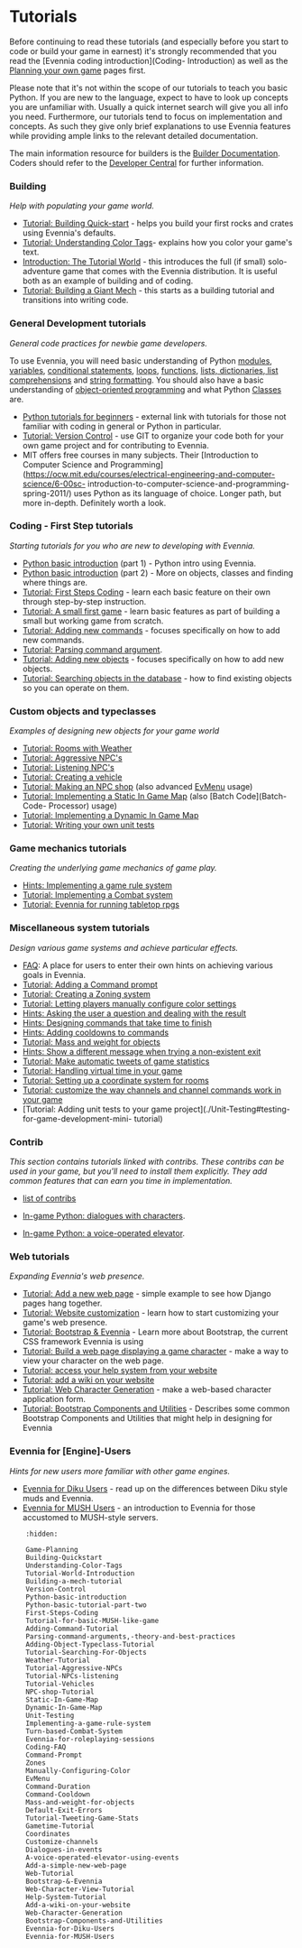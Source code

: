 # Tutorials


Before continuing to read these tutorials (and especially before you start to code or build your
game in earnest) it's strongly recommended that you read the [Evennia coding introduction](Coding-
Introduction) as well as the [Planning your own game](./Game-Planning) pages first.

Please note that it's not within the scope of our tutorials to teach you basic Python. If you are
new to the language, expect to have to look up concepts you are unfamiliar with. Usually a quick
internet search will give you all info you need. Furthermore, our tutorials tend to focus on
implementation and concepts. As such they give only brief explanations to use Evennia features while
providing ample links to the relevant detailed documentation.

The main information resource for builders is the [Builder Documentation](./Builder-Docs). Coders
should refer to the [Developer Central](./Developer-Central) for further information.

### Building

_Help with populating your game world._

- [Tutorial: Building Quick-start](./Building-Quickstart) - helps you build your first rocks and
crates using Evennia's defaults.
- [Tutorial: Understanding Color Tags](./Understanding-Color-Tags)- explains how you color your game's
text.
- [Introduction: The Tutorial World](./Tutorial-World-Introduction) - this introduces the full (if
small) solo-adventure game that comes with the Evennia distribution. It is useful both as an example
of building and of coding.
- [Tutorial: Building a Giant Mech](./Building-a-mech-tutorial) - this starts as a building tutorial
and transitions into writing code.

### General Development tutorials

_General code practices for newbie game developers._

To use Evennia, you will need basic understanding of Python
[modules](http://docs.python.org/3.7/tutorial/modules.html),
[variables](http://www.tutorialspoint.com/python/python_variable_types.htm), [conditional
statements](http://docs.python.org/tutorial/controlflow.html#if-statements),
[loops](http://docs.python.org/tutorial/controlflow.html#for-statements),
[functions](http://docs.python.org/tutorial/controlflow.html#defining-functions), [lists,
dictionaries, list comprehensions](http://docs.python.org/tutorial/datastructures.html) and [string
formatting](http://docs.python.org/tutorial/introduction.html#strings). You should also have a basic
understanding of [object-oriented
programming](http://www.tutorialspoint.com/python/python_classes_objects.htm) and what Python
[Classes](http://docs.python.org/tutorial/classes.html) are.

- [Python tutorials for beginners](https://wiki.python.org/moin/BeginnersGuide/NonProgrammers) -
external link with tutorials for those not familiar with coding in general or Python in particular.
- [Tutorial: Version Control](./Version-Control) - use GIT to organize your code both for your own
game project and for contributing to Evennia.
- MIT offers free courses in many subjects.  Their [Introduction to Computer Science and
Programming](https://ocw.mit.edu/courses/electrical-engineering-and-computer-science/6-00sc-
introduction-to-computer-science-and-programming-spring-2011/) uses Python as its language of
choice.  Longer path, but more in-depth.  Definitely worth a look.

### Coding - First Step tutorials

_Starting tutorials for you who are new to developing with Evennia._

- [Python basic introduction](./Python-basic-introduction) (part 1) - Python intro using Evennia.
- [Python basic introduction](./Python-basic-tutorial-part-two) (part 2) - More on objects, classes
and finding where things are.
- [Tutorial: First Steps Coding](./First-Steps-Coding) - learn each basic feature on their own through
step-by-step instruction.
- [Tutorial: A small first game](./Tutorial-for-basic-MUSH-like-game) - learn basic features as part
of building a small but working game from scratch.
- [Tutorial: Adding new commands](./Adding-Command-Tutorial) - focuses specifically on how to add new
commands.
- [Tutorial: Parsing command argument](./Parsing-command-arguments,-theory-and-best-practices).
- [Tutorial: Adding new objects](./Adding-Object-Typeclass-Tutorial) - focuses specifically on how to
add new objects.
- [Tutorial: Searching objects in the database](./Tutorial-Searching-For-Objects) - how to find
existing objects so you can operate on them.


### Custom objects and typeclasses

_Examples of designing new objects for your game world_

- [Tutorial: Rooms with Weather](./Weather-Tutorial)
- [Tutorial: Aggressive NPC's](./Tutorial-Aggressive-NPCs)
- [Tutorial: Listening NPC's](./Tutorial-NPCs-listening)
- [Tutorial: Creating a vehicle](./Tutorial-Vehicles)
- [Tutorial: Making an NPC shop](./NPC-shop-Tutorial) (also advanced [EvMenu](./EvMenu) usage)
- [Tutorial: Implementing a Static In Game Map](./Static-In-Game-Map) (also [Batch Code](Batch-Code-
Processor) usage)
- [Tutorial: Implementing a Dynamic In Game Map](./Dynamic-In-Game-Map)
- [Tutorial: Writing your own unit tests](./Unit-Testing#testing-for-game-development-mini-tutorial)

### Game mechanics tutorials

_Creating the underlying game mechanics of game play._

- [Hints: Implementing a game rule system](./Implementing-a-game-rule-system)
- [Tutorial: Implementing a Combat system](./Turn-based-Combat-System)
- [Tutorial: Evennia for running tabletop rpgs](./Evennia-for-roleplaying-sessions)

### Miscellaneous system tutorials

_Design various game systems and achieve particular effects._

- [FAQ](./Coding-FAQ): A place for users to enter their own hints on achieving various goals in
Evennia.
- [Tutorial: Adding a Command prompt](./Command-Prompt)
- [Tutorial: Creating a Zoning system](./Zones)
- [Tutorial: Letting players manually configure color settings](./Manually-Configuring-Color)
- [Hints: Asking the user a question and dealing with the result](./EvMenu#ask-for-simple-input)
- [Hints: Designing commands that take time to finish](./Command-Duration)
- [Hints: Adding cooldowns to commands](./Command-Cooldown)
- [Tutorial: Mass and weight for objects](./Mass-and-weight-for-objects)
- [Hints: Show a different message when trying a non-existent exit](./Default-Exit-Errors)
- [Tutorial: Make automatic tweets of game statistics](./Tutorial-Tweeting-Game-Stats)
- [Tutorial: Handling virtual time in your game](./Gametime-Tutorial)
- [Tutorial: Setting up a coordinate system for rooms](./Coordinates)
- [Tutorial: customize the way channels and channel commands work in your game](./Customize-channels)
- [Tutorial: Adding unit tests to your game project](./Unit-Testing#testing-for-game-development-mini-
tutorial)

### Contrib

_This section contains tutorials linked with contribs.  These contribs can be used in your game, but
you'll need to install them explicitly.  They add common features that can earn you time in
implementation._

- [list of contribs](https://github.com/evennia/evennia/blob/master/evennia/contrib/README.md)

- [In-game Python: dialogues with characters](./Dialogues-in-events).
- [In-game Python: a voice-operated elevator](./A-voice-operated-elevator-using-events).

### Web tutorials

_Expanding Evennia's web presence._

- [Tutorial: Add a new web page](./Add-a-simple-new-web-page) - simple example to see how Django pages
hang together.
- [Tutorial: Website customization](./Web-Tutorial) - learn how to start customizing your game's web
presence.
- [Tutorial: Bootstrap & Evennia](./Bootstrap-&-Evennia) - Learn more about Bootstrap, the current CSS
framework Evennia is using
- [Tutorial: Build a web page displaying a game character](./Web-Character-View-Tutorial) - make a way
to view your character on the web page.
- [Tutorial: access your help system from your website](./Help-System-Tutorial)
- [Tutorial: add a wiki on your website](./Add-a-wiki-on-your-website)
- [Tutorial: Web Character Generation](Web-Character-Generation/) - make a web-based character
application form.
- [Tutorial: Bootstrap Components and Utilities](./Bootstrap-Components-and-Utilities) - Describes
some common Bootstrap Components and Utilities that might help in designing for Evennia

### Evennia for [Engine]-Users

_Hints for new users more familiar with other game engines._

- [Evennia for Diku Users](./Evennia-for-Diku-Users) - read up on the differences between Diku style
muds and Evennia.
- [Evennia for MUSH Users](./Evennia-for-MUSH-Users) - an introduction to Evennia for those accustomed
to MUSH-style servers.


```toctree::
    :hidden:

    Game-Planning
    Building-Quickstart
    Understanding-Color-Tags
    Tutorial-World-Introduction
    Building-a-mech-tutorial
    Version-Control
    Python-basic-introduction
    Python-basic-tutorial-part-two
    First-Steps-Coding
    Tutorial-for-basic-MUSH-like-game
    Adding-Command-Tutorial
    Parsing-command-arguments,-theory-and-best-practices
    Adding-Object-Typeclass-Tutorial
    Tutorial-Searching-For-Objects
    Weather-Tutorial
    Tutorial-Aggressive-NPCs
    Tutorial-NPCs-listening
    Tutorial-Vehicles
    NPC-shop-Tutorial
    Static-In-Game-Map
    Dynamic-In-Game-Map
    Unit-Testing
    Implementing-a-game-rule-system
    Turn-based-Combat-System
    Evennia-for-roleplaying-sessions
    Coding-FAQ
    Command-Prompt
    Zones
    Manually-Configuring-Color
    EvMenu
    Command-Duration
    Command-Cooldown
    Mass-and-weight-for-objects
    Default-Exit-Errors
    Tutorial-Tweeting-Game-Stats
    Gametime-Tutorial
    Coordinates
    Customize-channels
    Dialogues-in-events
    A-voice-operated-elevator-using-events
    Add-a-simple-new-web-page
    Web-Tutorial
    Bootstrap-&-Evennia
    Web-Character-View-Tutorial
    Help-System-Tutorial
    Add-a-wiki-on-your-website
    Web-Character-Generation
    Bootstrap-Components-and-Utilities
    Evennia-for-Diku-Users
    Evennia-for-MUSH-Users

```
